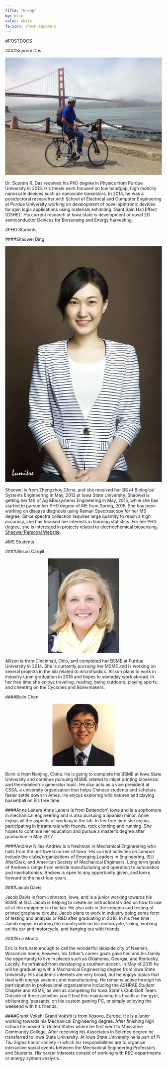 ```yaml
---
title: "Group"
bg: blue
color: white
fa-icon: check-square-o
---
```


#POSTDOCS

####Suprem Das

<div style="text-align:center" markdown="1">

![group](img/SupremD.jpg)

</div>


Dr. Suprem R. Das received his PhD degree in Physics from Purdue University in 2013. His thesis work focused on low bandgap, high mobility nanoscale devices such as nanoscale transistors. In 2014, he was a postdoctoral researcher with School of Electrical and Computer Engineering at Purdue University working on development of novel spintronic devices for spin logic applications using materials exhibiting ‘Giant Spin Hall Effect (GSHE)’. His current research at Iowa state is development of novel 2D semiconductor Devices for Biosensing and Energy harvesting. 

#PHD Students

####Shaowei Ding

<div style="text-align:center" markdown="1">

![group](img/shaowei.jpg)

</div>

Shaowei is from Zhengzhou,China, and she received her BS of Biological Systems Engineering in  May, 2013 at Iowa State University. Shaowei is getting her MS of Ag &Biosystems Engineering in  May, 2015, while she has started to pursue her PHD degree of ME from Spring, 2015. She has been working on disease diagnosis using Raman Spectrascopy for her MS degree. Since spectra collection requires large quantity to reach a high accuracy, she has focused her interests in learning statistics. For her PHD degree, she is interested in projects related to electrochemical biosensing.
[Shaowei'Personal Website](shaoweiding.com).

#MS Students 

####Allison Cargill

<div style="text-align:center" markdown="1">

![group](img/AllisonCargill_headshot.jpg)

</div>


Allison is from Cincinnati, Ohio, and completed her BSME at Purdue University in 2014. She is currently pursuing her MSME and is working on several projects in the lab related to microfluidics. Allison plans to work in industry upon graduation in 2016 and hopes to someday work abroad. In her free time she enjoys traveling, reading, being outdoors, playing sports, and cheering on the Cyclones and Boilermakers.


####Bolin Chen

<div style="text-align:center" markdown="1">

![group](img/bolinchen.jpg)

</div>

Bolin is from Nanjing, China. He is going to complete his BSME at Iowa State University and continue pursuing MSME related to inkjet printing biosensor and thermoelectric generator topic.
He also acts as a vice president at CSSA, a university organization that helps Chinese students and scholars faster settle down in Ames. He enjoys exploring wild natures and playing basketball on his free time.

####Anne Leners
Anne Leners is from Bettendorf, Iowa and is a sophomore in mechanical engineering and is also pursuing a Spanish minor. Anne enjoys all the aspects of working in the lab. In her free time she enjoys participating in intramurals with friends, rock climbing and running. She hopes to continue her education and pursue a master’s degree after graduation in May 2017. 

####Andrew Nilles
Andrew is a freshman in Mechanical Engineering who hails from the northwest corner of Iowa. His current activities on campus include the clubs/organizations of Emerging Leaders in Engineering, ISU AfterDark, and American Society of Mechanical Engineers. Long term goals of Andrew’s range from vehicle manufacturing and operation to automation and mechatronics. Andrew is open to any opportunity given, and looks forward to the next four years.

####Jacob Davis

Jacob Davis is from Johnston, Iowa, and is a junior working towards his BSME at ISU.  Jacob is helping to create an instructional video on how to use all of the equipment in the lab. He also aids in the creation and testing of printed graphene circuits.  Jacob plans to work in industry doing some form of testing and analysis or R&D after graduating in 2016.  In his free time Jacob enjoys exploring the countryside on his motorcycle, skiing, working on his car and motorcycle, and hanging out with friends.

####Eric Mootz

Eric is fortunate enough to call the wonderful lakeside city of Neenah, Wisconsin home; however, his father’s career goals gave him and his family the opportunity to live in places such as Oklahoma, Georgia, and Kentucky. Luckily, he refrained from developing a southern accent. In May of 2015 he will be graduating with a Mechanical Engineering degree from Iowa State University. His academic interests are very broad, but he enjoys topics that deal with energy systems and manufacturing. He remains active through his participation in professional organizations including the ASHRAE Student Chapter and ASME, as well as competing for Iowa State's Club Golf Team. Outside of these activities you’ll find Eric maintaining his health at the gym, obliterating ‘peasants’ on his custom gaming PC, or simply enjoying the weekend with his friends. 

####Granit Vokshi
Granit Vokshi is from Kosovo, Europe. He is a junior working towards his Mechanical Engineering degree. After finishing high school he moved to United States where he first went to Muscatine Community College. After receiving his Associates in Science degree he transferred to  Iowa State University. At Iowa State University he is part of Pi Tau Sigma honor society in which his responsibilities are to organise interactive social events between the Mechanical Engineering Professors and Students. His career interests consist of working with R&D departments or energy system analysis.



